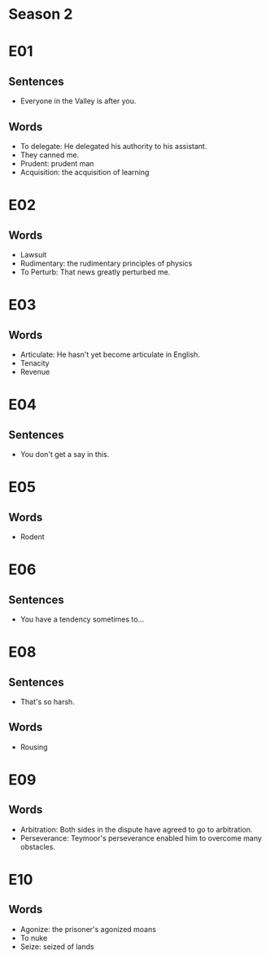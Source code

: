 # Season 2

# E01

## Sentences

- Everyone in the Valley is after you.

## Words

- To delegate: He delegated his authority to his assistant.
- They canned me.
- Prudent: prudent man
- Acquisition: the acquisition of learning

# E02

## Words

- Lawsuit
- Rudimentary: the rudimentary principles of physics
- To Perturb: That news greatly perturbed me.

# E03

## Words

- Articulate: He hasn't yet become articulate in English.
- Tenacity
- Revenue

# E04

## Sentences

- You don't get a say in this.

# E05

## Words

- Rodent

# E06

## Sentences

- You have a tendency sometimes to...

# E08

## Sentences

- That's so harsh.

## Words

- Rousing

# E09

## Words

- Arbitration: Both sides in the dispute have agreed to go to arbitration.
- Perseverance: Teymoor's perseverance enabled him to overcome many obstacles.

# E10

## Words

- Agonize: the prisoner's agonized moans
- To nuke
- Seize: seized of lands
